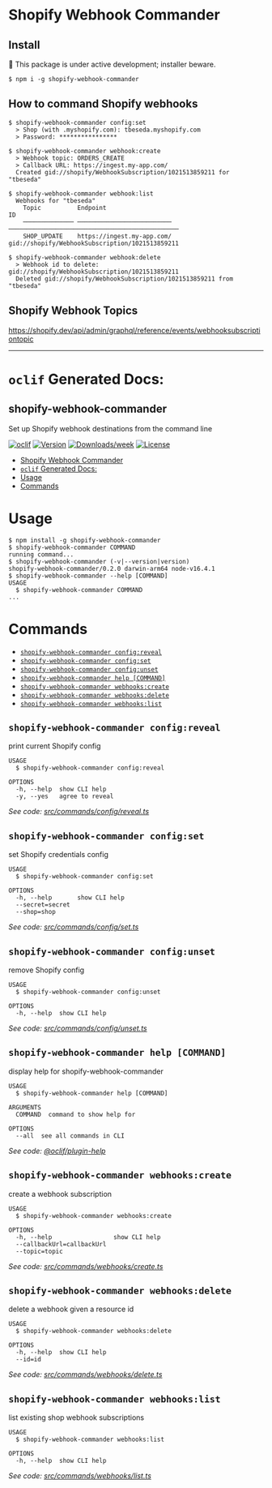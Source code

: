 # Shopify Webhook Commander

## Install

🚫 This package is under active development; installer beware.

```sh-session
$ npm i -g shopify-webhook-commander
```

## How to command Shopify webhooks

```sh-session
$ shopify-webhook-commander config:set
  > Shop (with .myshopify.com): tbeseda.myshopify.com
  > Password: ****************

$ shopify-webhook-commander webhook:create
  > Webhook topic: ORDERS_CREATE
  > Callback URL: https://ingest.my-app.com/
  Created gid://shopify/WebhookSubscription/1021513859211 for "tbeseda"

$ shopify-webhook-commander webhook:list
  Webhooks for "tbeseda"
    Topic          Endpoint                                                   ID
    ────────────── ────────────────────────── ───────────────────────────────────────────────
    SHOP_UPDATE    https://ingest.my-app.com/ gid://shopify/WebhookSubscription/1021513859211

$ shopify-webhook-commander webhook:delete
  > Webhook id to delete: gid://shopify/WebhookSubscription/1021513859211
  Deleted gid://shopify/WebhookSubscription/1021513859211 from "tbeseda"
```

## Shopify Webhook Topics

https://shopify.dev/api/admin/graphql/reference/events/webhooksubscriptiontopic

---

# `oclif` Generated Docs:

## shopify-webhook-commander

Set up Shopify webhook destinations from the command line

[![oclif](https://img.shields.io/badge/cli-oclif-brightgreen.svg)](https://oclif.io)
[![Version](https://img.shields.io/npm/v/shopify-webhook-commander.svg)](https://npmjs.org/package/shopify-webhook-commander)
[![Downloads/week](https://img.shields.io/npm/dw/shopify-webhook-commander.svg)](https://npmjs.org/package/shopify-webhook-commander)
[![License](https://img.shields.io/npm/l/shopify-webhook-commander.svg)](https://github.com/tbeseda/shopify-webhook-commander/blob/master/package.json)

<!-- toc -->
* [Shopify Webhook Commander](#shopify-webhook-commander)
* [`oclif` Generated Docs:](#oclif-generated-docs)
* [Usage](#usage)
* [Commands](#commands)
<!-- tocstop -->

# Usage

<!-- usage -->
```sh-session
$ npm install -g shopify-webhook-commander
$ shopify-webhook-commander COMMAND
running command...
$ shopify-webhook-commander (-v|--version|version)
shopify-webhook-commander/0.2.0 darwin-arm64 node-v16.4.1
$ shopify-webhook-commander --help [COMMAND]
USAGE
  $ shopify-webhook-commander COMMAND
...
```
<!-- usagestop -->

# Commands

<!-- commands -->
* [`shopify-webhook-commander config:reveal`](#shopify-webhook-commander-configreveal)
* [`shopify-webhook-commander config:set`](#shopify-webhook-commander-configset)
* [`shopify-webhook-commander config:unset`](#shopify-webhook-commander-configunset)
* [`shopify-webhook-commander help [COMMAND]`](#shopify-webhook-commander-help-command)
* [`shopify-webhook-commander webhooks:create`](#shopify-webhook-commander-webhookscreate)
* [`shopify-webhook-commander webhooks:delete`](#shopify-webhook-commander-webhooksdelete)
* [`shopify-webhook-commander webhooks:list`](#shopify-webhook-commander-webhookslist)

## `shopify-webhook-commander config:reveal`

print current Shopify config

```
USAGE
  $ shopify-webhook-commander config:reveal

OPTIONS
  -h, --help  show CLI help
  -y, --yes   agree to reveal
```

_See code: [src/commands/config/reveal.ts](https://github.com/tbeseda/shopify-webhook-commander/blob/v0.2.0/src/commands/config/reveal.ts)_

## `shopify-webhook-commander config:set`

set Shopify credentials config

```
USAGE
  $ shopify-webhook-commander config:set

OPTIONS
  -h, --help       show CLI help
  --secret=secret
  --shop=shop
```

_See code: [src/commands/config/set.ts](https://github.com/tbeseda/shopify-webhook-commander/blob/v0.2.0/src/commands/config/set.ts)_

## `shopify-webhook-commander config:unset`

remove Shopify config

```
USAGE
  $ shopify-webhook-commander config:unset

OPTIONS
  -h, --help  show CLI help
```

_See code: [src/commands/config/unset.ts](https://github.com/tbeseda/shopify-webhook-commander/blob/v0.2.0/src/commands/config/unset.ts)_

## `shopify-webhook-commander help [COMMAND]`

display help for shopify-webhook-commander

```
USAGE
  $ shopify-webhook-commander help [COMMAND]

ARGUMENTS
  COMMAND  command to show help for

OPTIONS
  --all  see all commands in CLI
```

_See code: [@oclif/plugin-help](https://github.com/oclif/plugin-help/blob/v3.2.2/src/commands/help.ts)_

## `shopify-webhook-commander webhooks:create`

create a webhook subscription

```
USAGE
  $ shopify-webhook-commander webhooks:create

OPTIONS
  -h, --help                 show CLI help
  --callbackUrl=callbackUrl
  --topic=topic
```

_See code: [src/commands/webhooks/create.ts](https://github.com/tbeseda/shopify-webhook-commander/blob/v0.2.0/src/commands/webhooks/create.ts)_

## `shopify-webhook-commander webhooks:delete`

delete a webhook given a resource id

```
USAGE
  $ shopify-webhook-commander webhooks:delete

OPTIONS
  -h, --help  show CLI help
  --id=id
```

_See code: [src/commands/webhooks/delete.ts](https://github.com/tbeseda/shopify-webhook-commander/blob/v0.2.0/src/commands/webhooks/delete.ts)_

## `shopify-webhook-commander webhooks:list`

list existing shop webhook subscriptions

```
USAGE
  $ shopify-webhook-commander webhooks:list

OPTIONS
  -h, --help  show CLI help
```

_See code: [src/commands/webhooks/list.ts](https://github.com/tbeseda/shopify-webhook-commander/blob/v0.2.0/src/commands/webhooks/list.ts)_
<!-- commandsstop -->
